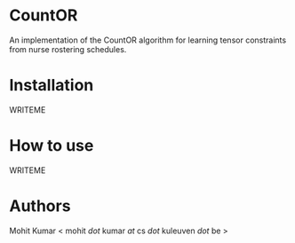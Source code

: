 # CountOR

An implementation of the CountOR algorithm for learning tensor constraints from
nurse rostering schedules.


# Installation
WRITEME


# How to use
WRITEME


# Authors
Mohit Kumar < mohit _dot_ kumar _at_ cs _dot_ kuleuven _dot_ be >
